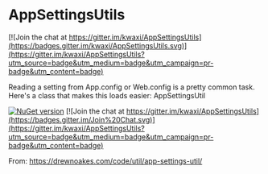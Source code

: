# AppSettingsUtils

[![Join the chat at https://gitter.im/kwaxi/AppSettingsUtils](https://badges.gitter.im/kwaxi/AppSettingsUtils.svg)](https://gitter.im/kwaxi/AppSettingsUtils?utm_source=badge&utm_medium=badge&utm_campaign=pr-badge&utm_content=badge)

Reading a setting from App.config or Web.config is a pretty common task. Here's a class that makes this loads easier: AppSettingsUtil

[![NuGet version](https://badge.fury.io/nu/AppSettingsUtils.svg)](https://badge.fury.io/nu/AppSettingsUtils) [![Join the chat at https://gitter.im/kwaxi/AppSettingsUtils](https://badges.gitter.im/Join%20Chat.svg)](https://gitter.im/kwaxi/AppSettingsUtils?utm_source=badge&utm_medium=badge&utm_campaign=pr-badge&utm_content=badge)


From: https://drewnoakes.com/code/util/app-settings-util/
